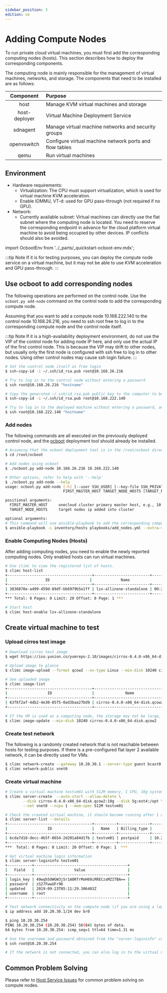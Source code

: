 ```yaml
---
sidebar_position: 3
edition: ce
---
```


# Adding Compute Nodes

To run private cloud virtual machines, you must first add the corresponding computing nodes (hosts). This section describes how to deploy the corresponding components.

The computing node is mainly responsible for the management of virtual machines, networks, and storage. The components that need to be installed are as follows:

| Component      | Purpose                      |
| :-----------: | :---------------------------|
| host           | Manage KVM virtual machines and storage|
| host-deployer  | Virtual Machine Deployment Service      |
| sdnagent       | Manage virtual machine networks and security groups|
| openvswitch   | Configure virtual machine network ports and flow tables |
| qemu           | Run virtual machines |

## Environment

- Hardware requirements:
  - Virtualization: The CPU must support virtualization, which is used for virtual machine KVM acceleration. 
  - Enable IOMMU, VT-d: used for GPU pass-through (not required if no GPU).
- Network:
  - Currently available subnet: Virtual machines can directly use the flat subnet where the computing node is located. You need to reserve the corresponding endpoint in advance for the cloud platform virtual machine to avoid being occupied by other devices. IP conflicts should also be avoided.

import OcbootEnv from '../_parts/_quickstart-ocboot-env.mdx';

<OcbootEnv />

:::tip Note
If it is for testing purposes, you can deploy the compute node service on a virtual machine, but it may not be able to use KVM acceleration and GPU pass-through.
:::

## Use ocboot to add corresponding nodes

The following operations are performed on the control node. Use the `ocboot.py add-node` command on the control node to add the corresponding compute node.

Assuming that you want to add a compute node 10.168.222.140 to the control node 10.168.26.216, you need to ssh root free to log in to the corresponding compute node and the control node itself.

:::tip Note
If it is a high-availability deployment environment, do not use the VIP of the control node for adding node IP here, and only use the actual IP of the first control node. This is because the VIP may drift to other nodes, but usually only the first node is configured with ssh free to log in to other nodes. Using other control nodes may cause ssh login failure.
:::

```bash
# Set the control node itself as free login
$ ssh-copy-id -i ~/.ssh/id_rsa.pub root@10.168.26.216

# Try to log in to the control node without entering a password
$ ssh root@10.168.26.216 "hostname"

# Copy the generated ~/.ssh/id_rsa.pub public key to the computer to be deployed
$ ssh-copy-id -i ~/.ssh/id_rsa.pub root@10.168.222.140

# Try to log in to the deployed machine without entering a password, and you should be able to obtain the hostname of the deployed machine
$ ssh root@10.168.222.140 "hostname"
```

### Add nodes

The following commands are all executed on the previously deployed control node, and the [ocboot](https://github.com/yunionio/ocboot) deployment tool should already be installed.

```bash
# Assuming that the ocboot deployment tool is in the /root/ocboot directory
$ cd /root/ocboot

# Add nodes using ocboot
$ ./ocboot.py add-node 10.168.26.216 10.168.222.140

# Other options, refer to help with '--help'
$ ./ocboot.py add-node --help
usage: ocboot.py add-node [-h] [--user SSH_USER] [--key-file SSH_PRIVATE_FILE] [--port SSH_PORT] [--node-port SSH_NODE_PORT]
                          FIRST_MASTER_HOST TARGET_NODE_HOSTS [TARGET_NODE_HOSTS ...]

positional arguments:
  FIRST_MASTER_HOST     onecloud cluster primary master host, e.g., 10.1.2.56
  TARGET_NODE_HOSTS     target nodes ip added into cluster

optional arguments:
# This command will use ansible-playbook to add the corresponding compute nodes.
$ ansible-playbook -i inventory/hosts playbooks/add_nodes.yml --extra-vars "host_key=lzx-allinone-standalone" --tags addnodes  -e "node_ips=192.168.0.1,192.168.0.2,192.168.0.3"
```

### Enable Computing Nodes (Hosts)

After adding computing nodes, you need to enable the newly reported computing nodes. Only enabled hosts can run virtual machines.

```bash
# Use climc to view the registered list of hosts.
$ climc host-list
+--------------------------------------+-------------------------+-------------------+----------------+----------------------------+---------+---------+-------------+----------+-----------+------------+---------------+--------------+------------+-------------------------+--------------+
|                 ID                  |             Name               |     Access_mac      |   Access_ip    |        Manager_URI          | Status  | enabled | host_status | mem_size | cpu_count | node_count |      sn       | storage_type | host_type  |         version          | storage_size |
+--------------------------------------+-------------------------+-------------------+----------------+----------------------------+---------+---------+-------------+----------+-----------+------------+---------------+--------------+------------+-------------------------+--------------+
| 3830870e-a499-459d-89df-bb6979b5e1ff | lzx-allinone-standalone | 00:22:39:4c:6c:e9 | 10.168.222.140 | http://10.168.222.140:8885 | running | false   | online      | 8192     | 4         | 1          | Not Specified | rotate       | hypervisor | master(7ab047419092301) | 50141        |
+--------------------------------------+-------------------------+-------------------+----------------+----------------------------+---------+---------+-------------+----------+-----------+------------+---------------+--------------+------------+-------------------------+--------------+
*** Total: 0 Pages: 0 Limit: 20 Offset: 0 Page: 1 ***

# Start host
$ climc host-enable lzx-allinone-standalone
```

## Create virtual machine to test

### Upload cirros test image

```bash
# Download cirros test image
$ wget https://iso.yunion.cn/yumrepo-2.10/images/cirros-0.4.0-x86_64-disk.qcow2

# Upload image to glance
$ climc image-upload --format qcow2 --os-type Linux --min-disk 10240 cirros-0.4.0-x86_64-disk.qcow2 ./cirros-0.4.0-x86_64-disk.qcow2

# See uploaded image
$ climc image-list
+--------------------------------------+--------------------------------+-------------+----------+-----------+----------+---------+--------+----------------------------------+
|                  ID                  |              Name              | Disk_format |   Size   | Is_public | Min_disk | Min_ram | Status |             Checksum             |
+--------------------------------------+--------------------------------+-------------+----------+-----------+----------+---------+--------+----------------------------------+
| 63f6f2af-4db2-4e30-85f5-0ad3baa27bd9 | cirros-0.4.0-x86_64-disk.qcow2 | qcow2       | 22806528 | false     | 30720    | 0       | active | 76dc07d1a730a92d0db7fb2d3c305ecd |
+--------------------------------------+--------------------------------+-------------+----------+-----------+----------+---------+--------+----------------------------------+

# If the VM is used as a computing node, the storage may not be large, and the default size of the image can be adjusted from 30g to 10g.
$ climc image-update --min-disk 10240 cirros-0.4.0-x86_64-disk.qcow2
```

### Create test network

The following is a randomly created network that is not reachable between hosts for testing purposes. If there is a pre-configured flat layer 2 available network, it can be directly used for VMs.

```bash
$ climc network-create --gateway 10.20.30.1 --server-type guest bcast0 vnet0 10.20.30.2 10.20.30.254 24
$ climc network-public vnet0
```

### Create virtual machine

```bash
# Create a virtual machine testvm01 with 512M memory, 1 CPU, 10g system disk, and a second 5g disk formatted as ext4 and mounted on /opt.
$ climc server-create  --auto-start --allow-delete \
		--disk cirros-0.4.0-x86_64-disk.qcow2:10g --disk 5g:ext4:/opt \
		--net vnet0 --ncpu 1 --mem-spec 512M testvm01

# Check the created virtual machine, it should become running after 1 minute
$ climc server-list --details
+--------------------------------------+----------+--------------+--------------+-------+---------+------------+-----------+----------+-----------------------------+------------+---------+-------------------------+--------+-----------+
|                  ID                  |   Name   | Billing_type |     IPs      | Disk  | Status  | vcpu_count | vmem_size | Secgroup |         Created_at          | Hypervisor | os_type |          Host           | Tenant | is_system |
+--------------------------------------+----------+--------------+--------------+-------+---------+------------+-----------+----------+-----------------------------+------------+---------+-------------------------+--------+-----------+
| bcda7d18-decc-4b5f-8654-2d201a84d1fb | testvm01 | postpaid     | 10.20.30.254 | 35840 | running | 1          | 512       | Default  | 2019-09-23T05:08:49.000000Z | kvm        | Linux   | lzx-allinone-standalone | system | false     |
+--------------------------------------+----------+--------------+--------------+-------+---------+------------+-----------+----------+-----------------------------+------------+---------+-------------------------+--------+-----------+
***  Total: 0 Pages: 0 Limit: 20 Offset: 0 Page: 1  ***

# Get virtual machine login information
$ climc server-logininfo testvm01
+-----------+------------------------------------------+
|   Field   |                  Value                   |
+-----------+------------------------------------------+
| login_key | 49wqh5OWGW3jSr1A8RfrMoH69iRRECzaMZITBA== |
| password  | zS27FwwUFr96                             |
| updated   | 2019-09-23T05:11:29.306403Z              |
| username  | root                                     |
+-----------+------------------------------------------+

# Test network connectivity on the compute node (if you are using a layer 2 network, you should be able to ping the virtual machine's IP directly and you don't need this step)
$ ip address add 10.20.30.1/24 dev br0

$ ping 10.20.30.254
PING 10.20.30.254 (10.20.30.254) 56(84) bytes of data.
64 bytes from 10.20.30.254: icmp_seq=1 ttl=64 time=1.31 ms

# Use the username and password obtained from the "server-logininfo" command to log in directly to the virtual machine.
$ ssh root@10.20.30.254

# If the network is not connected, you can also log in to the virtual machine's TTY login interface through VNC on the front end.
```

## Common Problem Solving

Please refer to [Host Service Issues](./faq/host) for common problem solving on compute nodes.
